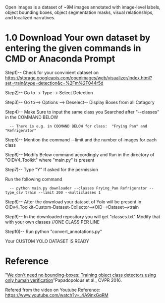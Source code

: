 Open Images is a dataset of ~9M images annotated with image-level labels, object bounding boxes, object segmentation masks, visual relationships, and localized narratives. 
# 1.0 Download Your own dataset by entering the given commands in CMD or Anaconda Prompt

Step1)-- Check for your convinient dataset on https://storage.googleapis.com/openimages/web/visualizer/index.html?set=train&type=detection&c=%2Fm%2F044r5d

Step2)-- Go to--> Type--> Select Detection

Step3)-- Go to--> Options --> Deselect-- Display Boxes from all Catagory

Step4)-- Make Sure to input the same class you Searched after "--classes" in the COMMAND BELOW

      -- There is e.g. in COOMAND BELOW for class:  "Frying Pan" and "Refrigerator"

Step5)-- Mention the command --limit and the number of images for each class

Step6)-- Modify Below command accordingly and Run in the directory of "OIDV4_Toolkit" where "main.py" is present

Step7)-- Type "Y" If asked for the permission 

Run the following command

      -- python main.py downloader --classes Frying_Pan Refrigerator --type_csv train --limit 200 --multiclasses 1 

Step8)-- After the download your dataset of Yolo wiil be present in OIDv4_Toolkit-Custom-Dataset-Collector-->OID-->Dataset-->train

Step9)-- In the downloaded repository you will get "classes.txt" Modify that with your own classes //ONE CLASS PER LINE

Step10)-- Run python "convert_annotations.py"

Your CUSTOM YOLO DATASET IS READY


# Reference
"[We don't need no bounding-boxes: Training object class detectors using only human verification](https://arxiv.org/abs/1602.08405)"Papadopolous et al., CVPR 2016.

Refered from the video on Youtube Reference: https://www.youtube.com/watch?v=_4A9inxGqRM
